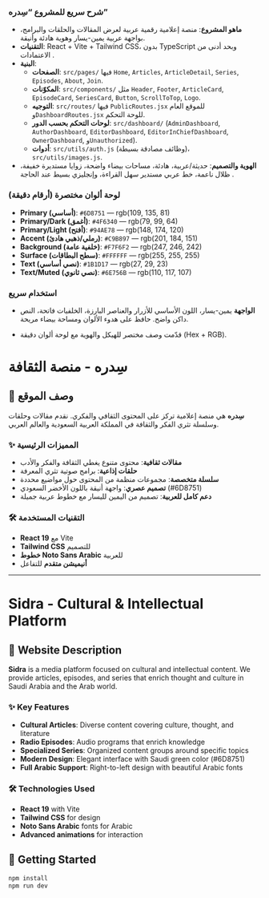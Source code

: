 ### شرح سريع للمشروع “سِدره”
- **ماهو المشروع**: منصة إعلامية رقمية عربية لعرض المقالات والحلقات والبرامج، بواجهة عربية يمين-يسار وهوية هادئة وأنيقة.
- **التقنيات**: React + Vite + Tailwind CSS، بدون TypeScript وبحد أدنى من الاعتمادات .
- **البنية**:
  - **الصفحات**: `src/pages/` فيها `Home`, `Articles`, `ArticleDetail`, `Series`, `Episodes`, `About`, `Join`.
  - **المكوّنات**: `src/components/` مثل `Header`, `Footer`, `ArticleCard`, `EpisodeCard`, `SeriesCard`, `Button`, `ScrollToTop`, `Logo`.
  - **التوجيه**: `src/routes/` فيها `PublicRoutes.jsx` للموقع العام و`DashboardRoutes.jsx` للوحة التحكم.
  - **لوحات التحكم بحسب الدور**: `src/dashboard/` (`AdminDashboard`, `AuthorDashboard`, `EditorDashboard`, `EditorInChiefDashboard`, `OwnerDashboard`, و`Unauthorized`).
  - **أدوات**: `src/utils/auth.js` (وظائف مصادقة بسيطة)، `src/utils/images.js`.
- **الهوية والتصميم**: حديثة/عربية، هادئة، مساحات بيضاء واضحة، زوايا مستديرة خفيفة، ظلال ناعمة، خط عربي مستدير سهل القراءة، وإنجليزي بسيط عند الحاجة .

### لوحة ألوان مختصرة (أرقام دقيقة)
- **Primary (أساسي)**: `#6D8751` — rgb(109, 135, 81)
- **Primary/Dark (أغمق)**: `#4F6340` — rgb(79, 99, 64)
- **Primary/Light (أفتح)**: `#94AE78` — rgb(148, 174, 120)
- **Accent (رملي/ذهبي هادئ)**: `#C9B897` — rgb(201, 184, 151)
- **Background (خلفية عامة)**: `#F7F6F2` — rgb(247, 246, 242)
- **Surface (سطح البطاقات)**: `#FFFFFF` — rgb(255, 255, 255)
- **Text (نصي أساسي)**: `#1B1D17` — rgb(27, 29, 23)
- **Text/Muted (نصي ثانوي)**: `#6E756B` — rgb(110, 117, 107)

### استخدام سريع
- **الواجهة** يمين-يسار، اللون الأساسي للأزرار والعناصر البارزة، الخلفيات فاتحة، النص داكن واضح. حافظ على هدوء الألوان ومساحة بيضاء مريحة.

- قدّمت وصف مختصر للهيكل والهوية مع لوحة ألوان دقيقة (Hex + RGB).

# سِدره - منصة الثقافة 

## 📖 وصف الموقع

**سِدره** هي منصة إعلامية  تركز على المحتوى الثقافي والفكري. نقدم مقالات وحلقات وسلسلة تثري الفكر والثقافة في المملكة العربية السعودية والعالم العربي.

### ✨ المميزات الرئيسية

- **مقالات ثقافية**: محتوى متنوع يغطي الثقافة والفكر والأدب
- **حلقات إذاعية**: برامج صوتية تثري المعرفة
- **سلسلة متخصصة**: مجموعات منظمة من المحتوى حول مواضيع محددة
- **تصميم عصري**: واجهة أنيقة باللون الأخضر السعودي (#6D8751)
- **دعم كامل للعربية**: تصميم من اليمين لليسار مع خطوط عربية جميلة

### 🛠️ التقنيات المستخدمة

- **React 19** مع Vite
- **Tailwind CSS** للتصميم
- **خطوط Noto Sans Arabic** للعربية
- **أنيميشن متقدم** للتفاعل

---

# Sidra -  Cultural & Intellectual Platform

## 📖 Website Description

**Sidra** is a  media platform focused on cultural and intellectual content. We provide articles, episodes, and series that enrich thought and culture in Saudi Arabia and the Arab world.

### ✨ Key Features

- **Cultural Articles**: Diverse content covering culture, thought, and literature
- **Radio Episodes**: Audio programs that enrich knowledge
- **Specialized Series**: Organized content groups around specific topics
- **Modern Design**: Elegant interface with Saudi green color (#6D8751)
- **Full Arabic Support**: Right-to-left design with beautiful Arabic fonts

### 🛠️ Technologies Used

- **React 19** with Vite
- **Tailwind CSS** for design
- **Noto Sans Arabic** fonts for Arabic
- **Advanced animations** for interaction

## 🚀 Getting Started

```bash
npm install
npm run dev
```

